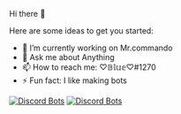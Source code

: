 Hi there 👋

Here are some ideas to get you started:

- 🔭 I’m currently working on Mr.commando
- 💬 Ask me about Anything
- 📫 How to reach me: ♡𝔹𝕝𝕦𝕖♡#1270
- ⚡ Fun fact: I like making bots

[![Discord Bots](https://top.gg/api/widget/783401468921249884.svg)](https://top.gg/bot/783401468921249884)
[![Discord Bots](https://top.gg/api/widget/816433892578820117.svg)](https://top.gg/bot/816433892578820117)
